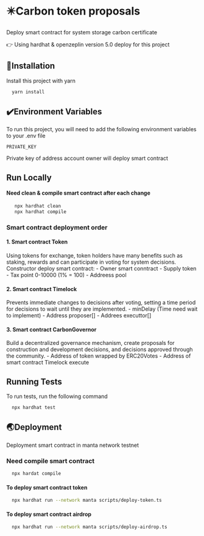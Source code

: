 # ✴️Carbon token proposals

Deploy smart contract for system storage carbon certificate

👉 Using hardhat & openzeplin version 5.0 deploy for this project

## 🔧Installation

Install this project with yarn

```bash
  yarn install
```

## ✔️Environment Variables

To run this project, you will need to add the following environment variables to your .env file

`PRIVATE_KEY`

Private key of address account owner will deploy smart contract

## Run Locally

#### Need clean & compile smart contract after each change

```bash
   npx hardhat clean
   npx hardhat compile
```

### Smart contract deployment order

#### 1. Smart contract Token

Using tokens for exchange, token holders have many benefits such as staking, rewards and can participate in voting for system decisions.
Constructor deploy smart contract: - Owner smart conntract - Supply token - Tax point 0-10000 (1% = 100) - Addreess pool

#### 2. Smart contract Timelock

Prevents immediate changes to decisions after voting, setting a time period for decisions to wait until they are implemented. - minDelay (Time need wait to implement) - Address proposer[] - Addrees executtor[]

#### 3. Smart contract CarbonGovernor

Build a decentralized governance mechanism, create proposals for construction and development decisions, and decisions approved through the community. - Address of token wrapped by ERC20Votes - Address of smart contract Timelock execute

## Running Tests

To run tests, run the following command

```bash
  npx hardhat test
```

## 🌏Deployment

Deployment smart contract in manta network testnet

### Need compile smart contract

```bash
  npx hardat compile
```

#### To deploy smart contract token

```bash
  npx hardhat run --network manta scripts/deploy-token.ts
```

#### To deploy smart contract airdrop

```bash
  npx hardhat run --network manta scripts/deploy-airdrop.ts
```
